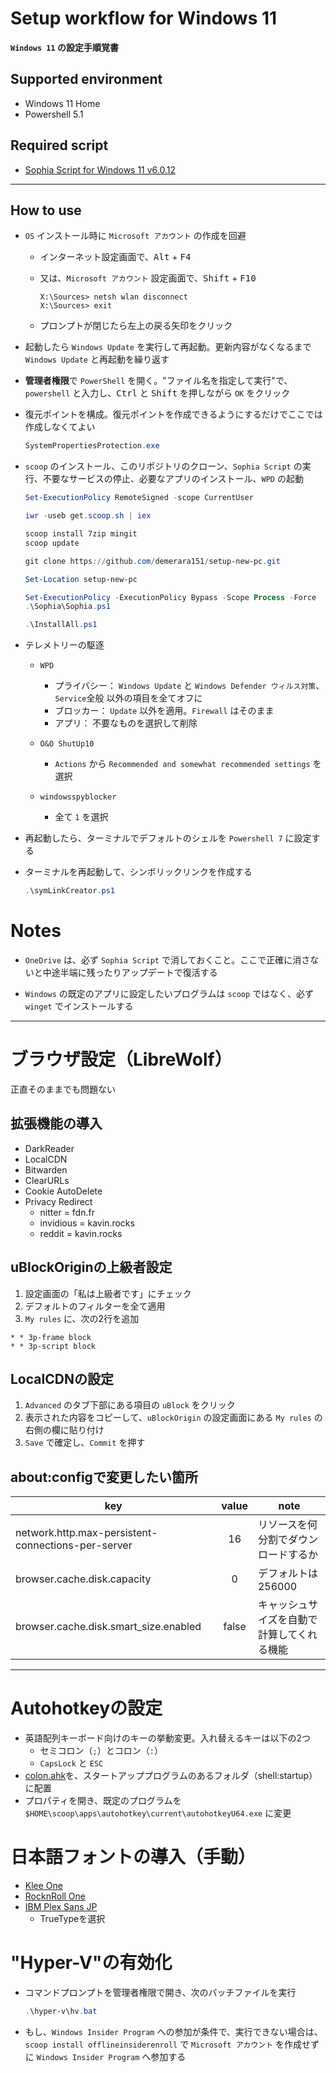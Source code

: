 # Setup workflow for Windows 11

**`Windows 11` の設定手順覚書**

## Supported environment

  * Windows 11 Home
  * Powershell 5.1

## Required script

  * [Sophia Script for Windows 11 v6.0.12](https://github.com/farag2/Sophia-Script-for-Windows)

***

## How to use

* `OS` インストール時に `Microsoft アカウント` の作成を回避

  * インターネット設定画面で、<kbd>Alt</kbd> + <kbd>F4</kbd>
  * 又は、`Microsoft アカウント` 設定画面で、<kbd>Shift</kbd> + <kbd>F10</kbd>

    ```CMD
    X:\Sources> netsh wlan disconnect
    X:\Sources> exit
    ```
  * プロンプトが閉じたら左上の戻る矢印をクリック

* 起動したら `Windows Update` を実行して再起動。更新内容がなくなるまで `Windows Update` と再起動を繰り返す

* **管理者権限**で `PowerShell` を開く。"ファイル名を指定して実行"で、`powershell` と入力し、<kbd>Ctrl</kbd> と <kbd>Shift</kbd> を押しながら `OK` をクリック

* 復元ポイントを構成。復元ポイントを作成できるようにするだけでここでは作成しなくてよい

  ```powershell
  SystemPropertiesProtection.exe
  ```

* `scoop` のインストール、このリポジトリのクローン、`Sophia Script` の実行、不要なサービスの停止、必要なアプリのインストール、`WPD` の起動

  ```powershell
  Set-ExecutionPolicy RemoteSigned -scope CurrentUser

  iwr -useb get.scoop.sh | iex

  scoop install 7zip mingit
  scoop update

  git clone https://github.com/demerara151/setup-new-pc.git

  Set-Location setup-new-pc

  Set-ExecutionPolicy -ExecutionPolicy Bypass -Scope Process -Force
  .\Sophia\Sophia.ps1

  .\InstallAll.ps1

  ```

* テレメトリーの駆逐
  * `WPD`
    * プライバシー： `Windows Update` と `Windows Defender ウィルス対策`、`Service`全般 以外の項目を全てオフに
    * ブロッカー： `Update` 以外を適用。`Firewall` はそのまま
    * アプリ： 不要なものを選択して削除

  * `O&O ShutUp10`
    * `Actions` から `Recommended and somewhat recommended settings` を選択
  * `windowsspyblocker`
    * 全て `1` を選択

* 再起動したら、ターミナルでデフォルトのシェルを `Powershell 7` に設定する

* ターミナルを再起動して、シンボリックリンクを作成する

  ```powershell
  .\symLinkCreator.ps1
  ```

# Notes

* `OneDrive` は、必ず `Sophia Script` で消しておくこと。ここで正確に消さないと中途半端に残ったりアップデートで復活する

* `Windows` の既定のアプリに設定したいプログラムは `scoop` ではなく、必ず `winget` でインストールする

***

# ブラウザ設定（LibreWolf）

正直そのままでも問題ない


## 拡張機能の導入

* DarkReader
* LocalCDN
* Bitwarden
* ClearURLs
* Cookie AutoDelete
* Privacy Redirect
  * nitter = fdn.fr
  * invidious = kavin.rocks
  * reddit = kavin.rocks


## uBlockOriginの上級者設定

1. 設定画面の「私は上級者です」にチェック
2. デフォルトのフィルターを全て適用
3. `My rules` に、次の2行を追加

  ```
  * * 3p-frame block
  * * 3p-script block
  ```


## LocalCDNの設定

1. `Advanced` のタブ下部にある項目の `uBlock` をクリック
2. 表示された内容をコピーして、`uBlockOrigin` の設定画面にある `My rules` の右側の欄に貼り付け
3. `Save` で確定し、`Commit` を押す


## about:configで変更したい箇所

| key                                                | value | note                                       |
| -------------------------------------------------- | :---: | ------------------------------------------ |
| network.http.max-persistent-connections-per-server |  16   | リソースを何分割でダウンロードするか       |
| browser.cache.disk.capacity                        |   0   | デフォルトは256000                         |
| browser.cache.disk.smart_size.enabled              | false | キャッシュサイズを自動で計算してくれる機能 |

***

# Autohotkeyの設定

* 英語配列キーボード向けのキーの挙動変更。入れ替えるキーは以下の2つ
  * セミコロン（`;`）とコロン（`:`）
  * `CapsLock` と `ESC`
* [colon.ahk](autohotkey/colon.ahk)を、スタートアッププログラムのあるフォルダ（shell:startup）に配置
* プロパティを開き、既定のプログラムを `$HOME\scoop\apps\autohotkey\current\autohotkeyU64.exe` に変更


# 日本語フォントの導入（手動）

* [Klee One](https://github.com/fontworks-fonts/Klee)
* [RocknRoll One](https://github.com/fontworks-fonts/RocknRoll)
* [IBM Plex Sans JP](https://github.com/IBM/plex/releases)
  * TrueTypeを選択

# "Hyper-V"の有効化

* コマンドプロンプトを管理者権限で開き、次のバッチファイルを実行
  ```Powershell
  .\hyper-v\hv.bat

  ```
* もし、`Windows Insider Program` への参加が条件で、実行できない場合は、`scoop install offlineinsiderenroll` で `Microsoft アカウント` を作成せずに `Windows Insider Program` へ参加する
